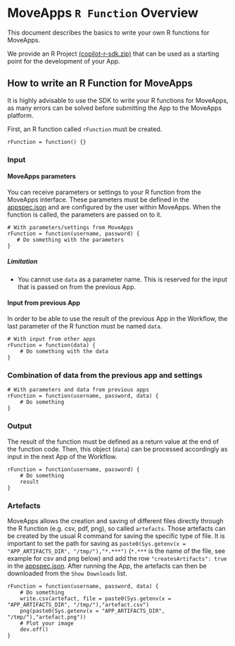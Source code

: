 # MoveApps `R Function` Overview
This document describes the basics to write your own R functions for MoveApps.

We provide an R Project [(copilot-r-sdk.zip)](https://www.moveapps.org/documentation/copilot-r-sdk.zip ':ignore') that
can be used as a starting point for the development of your App.

## How to write an R Function for MoveApps
It is highly advisable to use the SDK to write your R functions for MoveApps, as many errors can be solved before submitting the App to the MoveApps platform.

First, an R function called `rFunction` must be created. 
```
rFunction = function() {}
```

### Input
#### MoveApps parameters
You can receive parameters or settings to your R function from the MoveApps interface. These parameters must be defined in the [appspec.json](de/appspec.md) and are configured by the user within MoveApps. When the function is called, the parameters are passed on to it.
```
# With parameters/settings from MoveApps 
rFunction = function(username, password) {
   # Do something with the parameters
}
```

##### Limitation
- You cannot use  `data` as a parameter name. This is reserved for the input that is passed on from the previous App.


#### Input from previous App
In order to be able to use the result of the previous App in the Workflow, the last parameter of the R function must be named `data`.
```
# With input from other apps
rFunction = function(data) {
    # Do something with the data
}
```

### Combination of data from the previous app and settings
```
# With parameters and data from previous apps
rFunction = function(username, password, data) {
    # Do something
}
```

### Output
The result of the function must be defined as a return value at the end of the function code. Then, this object (`data`) can be processed accordingly as input in the next App of the Workflow.
```
rFunction = function(username, password) {
    # Do something
    result
}
```

### Artefacts
MoveApps allows the creation and saving of different files directly through the R function (e.g. csv, pdf, png), so called `artefacts`. Those artefacts can be created by the usual R command for saving the specific type of file. It is important to set the path for saving as `paste0(Sys.getenv(x = "APP_ARTIFACTS_DIR", "/tmp/"),"*.***")` (`*.***` is the name of the file, see example for csv and png below) and add the row `"createsArtifacts": true` in the [appspec.json](appspec.md). After running the App, the artefacts can then be downloaded from the `Show Downloads` list.
```
rFunction = function(username, password, data) {
    # Do something
    write.csv(artefact, file = paste0(Sys.getenv(x = "APP_ARTIFACTS_DIR", "/tmp/"),"artefact.csv")
	png(paste0(Sys.getenv(x = "APP_ARTIFACTS_DIR", "/tmp/"),"artefact.png"))
	# Plot your image
	dev.off()
}
```
